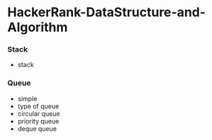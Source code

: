 # HackerRank-DataStructure-and-Algorithm

### Stack
- stack

### Queue
- simple
- type of queue
- circular queue
- priority queue
- deque queue

